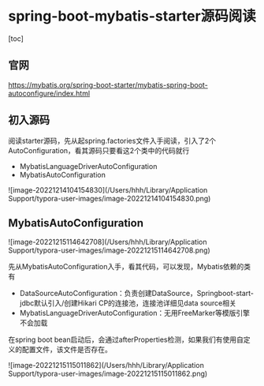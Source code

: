 # spring-boot-mybatis-starter源码阅读

[toc]

## 官网

https://mybatis.org/spring-boot-starter/mybatis-spring-boot-autoconfigure/index.html

## 初入源码

阅读starter源码，先从起spring.factories文件入手阅读，引入了2个AutoConfiguration，看其源码只要看这2个类中的代码就行

- MybatisLanguageDriverAutoConfiguration
- MybatisAutoConfiguration

![image-20221214104154830](/Users/hhh/Library/Application Support/typora-user-images/image-20221214104154830.png)

## MybatisAutoConfiguration

![image-20221215114642708](/Users/hhh/Library/Application Support/typora-user-images/image-20221215114642708.png)

先从MybatisAutoConfiguration入手，看其代码，可以发现，Mybatis依赖的类有

- DataSourceAutoConfiguration：负责创建DataSource，Springboot-start-jdbc默认引入/创建Hikari CP的连接池，连接池详细见data source相关
- MybatisLanguageDriverAutoConfiguration：无用FreeMarker等模版引擎不会加载

在spring boot bean启动后，会通过afterProperties检测，如果我们有使用自定义的配置文件，该文件是否存在。

![image-20221215115011862](/Users/hhh/Library/Application Support/typora-user-images/image-20221215115011862.png)
